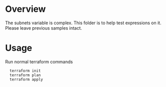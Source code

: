 # Overview 
The subnets variable is complex.  This folder is to help test expressions on it.  Please leave previous samples intact.

# Usage
Run normal terraform commands

```
  terraform init
  terraform plan
  terraform apply
```